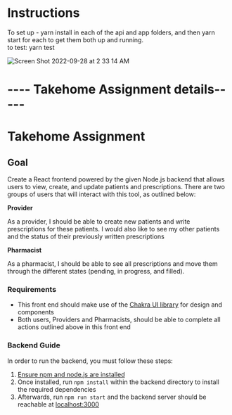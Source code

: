 # Instructions
To set up - yarn install in each of the api and app folders, and then yarn start for each to get them both up and running.  
to test: yarn test


![Screen Shot 2022-09-28 at 2 33 14 AM](https://user-images.githubusercontent.com/16779479/192705175-78dd91f6-e2f4-45d7-ae62-7e488baa6f3b.png)



# ---- Takehome Assignment details----- 
# Takehome Assignment
## Goal
Create a React frontend powered by the given Node.js backend that allows users to view, create, and update patients and prescriptions. There are two groups of users that will interact with this tool, as outlined below:

**Provider**

As a provider, I should be able to create new patients and write prescriptions for these patients. I would also like to see my other patients and the status of their previously written prescriptions

**Pharmacist**

As a pharmacist, I should be able to see all prescriptions and move them through the different states (pending, in progress, and filled).

### Requirements

- This front end should make use of the [Chakra UI library](https://chakra-ui.com/) for design and components
- Both users, Providers and Pharmacists, should be able to complete all actions outlined above in this front end

### Backend Guide
In order to run the backend, you must follow these steps:

1. [Ensure npm and node.js are installed](https://docs.npmjs.com/downloading-and-installing-node-js-and-npm)
2. Once installed, run `npm install` within the backend directory to install the required dependencies
3. Afterwards, run `npm run start` and the backend server should be reachable at [localhost:3000](http://localhost:3000)
